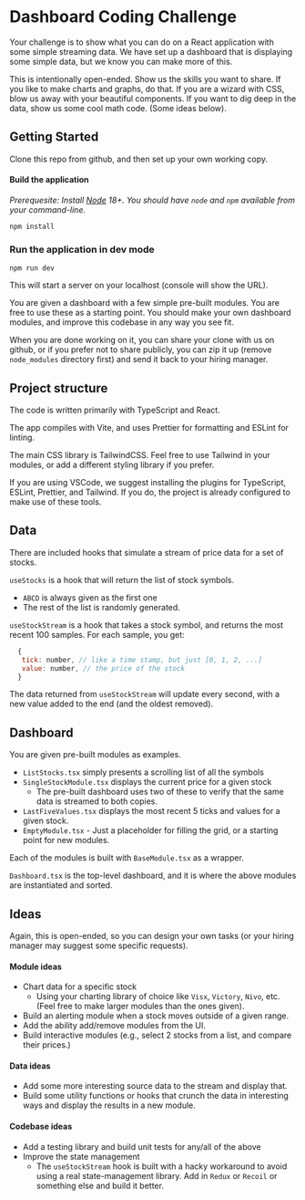 # Dashboard Coding Challenge

Your challenge is to show what you can do on a React application with some simple streaming data. We have set up a dashboard that is displaying some simple data, but we know you can make more of this.

This is intentionally open-ended. Show us the skills you want to share. If you like to make charts and graphs, do that. If you are a wizard with CSS, blow us away with your beautiful components. If you want to dig deep in the data, show us some cool math code. (Some ideas below).

## Getting Started

Clone this repo from github, and then set up your own working copy.

#### Build the application

_Prerequesite: Install [Node](https://nodejs.org/en) 18+. You should have `node` and `npm` available from your command-line._

```
npm install
```

### Run the application in dev mode

```
npm run dev
```

This will start a server on your localhost (console will show the URL).

You are given a dashboard with a few simple pre-built modules. You are free to use
these as a starting point. You should make your own dashboard modules,
and improve this codebase in any way you see fit.

When you are done working on it, you can share your clone with us on github, or if you prefer not to share publicly, you can zip it up (remove `node_modules` directory first) and send it back to your hiring manager.

## Project structure

The code is written primarily with TypeScript and React.

The app compiles with Vite, and uses Prettier for formatting and ESLint for linting.

The main CSS library is TailwindCSS. Feel free to use Tailwind in your modules, or add a different styling library if you prefer.

If you are using VSCode, we suggest installing the plugins for TypeScript, ESLint, Prettier, and Tailwind. If you do, the project is already configured to make use of these tools.

## Data

There are included hooks that simulate a stream of price data for a set of stocks.

`useStocks` is a hook that will return the list of stock symbols.

- `ABCD` is always given as the first one
- The rest of the list is randomly generated.

`useStockStream` is a hook that takes a stock symbol, and returns the most recent 100 samples. For each sample, you get:

```javascript
  {
   tick: number, // like a time stamp, but just [0, 1, 2, ...]
   value: number, // the price of the stock
  }
```

The data returned from `useStockStream` will update every second, with a new value added to the end (and the oldest removed).

## Dashboard

You are given pre-built modules as examples.

- `ListStocks.tsx` simply presents a scrolling list of all the symbols
- `SingleStockModule.tsx` displays the current price for a given stock
  - The pre-built dashboard uses two of these to verify that the same data is streamed to both copies.
- `LastFiveValues.tsx` displays the most recent 5 ticks and values for a given stock.
- `EmptyModule.tsx` - Just a placeholder for filling the grid, or a starting point for new modules.

Each of the modules is built with `BaseModule.tsx` as a wrapper.

`Dashboard.tsx` is the top-level dashboard, and it is where the above modules are instantiated and sorted.

## Ideas

Again, this is open-ended, so you can design your own tasks (or your hiring manager may suggest some specific requests).

#### Module ideas

- Chart data for a specific stock
  - Using your charting library of choice like `Visx`, `Victory`, `Nivo`, etc. (Feel free to make larger modules than the ones given).
- Build an alerting module when a stock moves outside of a given range.
- Add the ability add/remove modules from the UI.
- Build interactive modules (e.g., select 2 stocks from a list, and compare their prices.)

#### Data ideas

- Add some more interesting source data to the stream and display that.
- Build some utility functions or hooks that crunch the data in interesting ways and display the results in a new module.

#### Codebase ideas

- Add a testing library and build unit tests for any/all of the above
- Improve the state management
  - The `useStockStream` hook is built with a hacky workaround to avoid using a real state-management library. Add in `Redux` or `Recoil` or something else and build it better.
